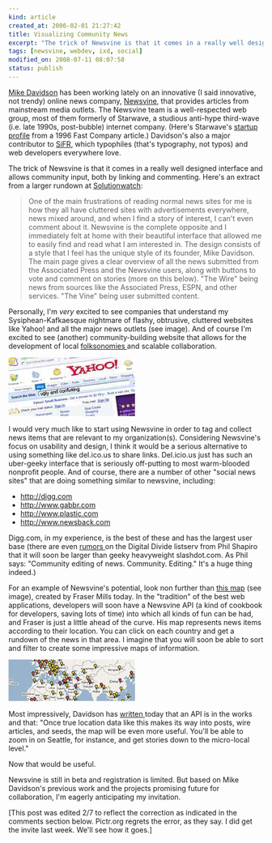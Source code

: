 ```yaml
--- 
kind: article
created_at: 2006-02-01 21:27:42
title: Visualizing Community News
excerpt: "The trick of Newsvine is that it comes in a really well designed interface and allows community input, both by linking and commenting."
tags: [newsvine, webdev, ixd, social]
modified_on: 2008-07-11 08:07:58
status: publish
---
```


<a href="http://mikeindustries.com">Mike Davidson</a>  has been working lately on an innovative (I said innovative, not trendy) online news company, <a href="http://www.newsvine.com/">Newsvine</a>, that provides articles from mainstream media outlets. The Newsvine team is a well-respected web group, most of them formerly of Starwave, a studious anti-hype third-wave (i.e. late 1990s, post-bubble) internet company. (Here's Starwave's <a href="http://www.fastcompany.com/magazine/05/starwave.html">startup profile</a> from a 1996 Fast Company article.) Davidson's also a major contributor to <a href="http://www.mikeindustries.com/sifr/">SiFR</a>, which typophiles (that's typography, not typos) and web developers everywhere love.

The trick of Newsvine is that it comes in a really well designed interface and allows community input, both by linking and commenting. Here's an extract from a larger rundown at <a href="http://www.solutionwatch.com/305/newsvine-seeding-the-vine/">Solutionwatch</a>: 

<blockquote class="large">One of the main frustrations of reading normal news sites for me is how they all have cluttered sites with advertisements everywhere, news mixed around, and when I find a story of interest, I can't even comment about it. Newsvine is the complete opposite and I immediately felt at home with their beautiful interface that allowed me to easily find and read what I am interested in. The design consists of a style that I feel has the unique style of its founder, Mike Davidson. The main page gives a clear overview of all the news submitted from the Associated Press and the Newsvine users, along with buttons to vote and comment on stories (more on this below). "The Wire" being news from sources like the Associated Press, ESPN, and other services. "The Vine" being user submitted content.</blockquote>

Personally, I'm *very* excited to see companies that understand my Sysiphean-Kafkaesque nightmare of flashy, obtrusive, cluttered websites like Yahoo! and all the major news outlets (see image). And of course I'm excited to see (another) community-building website that allows for the development of local <a href="http://en.wikipedia.org/wiki/Folksonomy">folksonomies </a>and scalable collaboration. 

<img src='/images/clutter_01.jpg' alt='Clutter' >

I would very much like to start using Newsvine in order to tag and collect news items that are relevant to my organization(s). Considering Newsvine's focus on usability and design, I think it would be a serious alternative to using something like del.ico.us to share links. Del.icio.us just has such an uber-geeky interface that is seriously off-putting to most warm-blooded nonprofit people. And of course, there are a number of other "social news sites" that are doing something similar to newsvine, including: 

<ul>
<li><a href="http://digg.com">http://digg.com</a></li>
<li><a href="http://www.gabbr.com">http://www.gabbr.com</a></li>
<li><a href="http://www.plastic.com">http://www.plastic.com</a></li>
<li><a href="http://www.newsback.com">http://www.newsback.com</a></li>
</ul>

Digg.com, in my experience, is the best of these and has the largest user base (there are even <a href="http://www.digitaldivide.net/blog/pshapiro">rumors </a>on the Digital Divide listserv from Phil Shapiro that it will soon be larger than geeky heavyweight slashdot.com. As Phil says: "Community editing of news. Community. Editing." It's a huge thing indeed.) 

For an example of Newsvine's potential, look non further than <a href="http://www.maptalk.co.nz/infographics/worldnews.cfm">this map</a> (see image), created by Fraser Mills today. In the "tradition" of the best web applications, developers will soon have a Newsvine API (a kind of cookbook for developers, saving lots of time) into which all kinds of fun can be had, and Fraser is just a little ahead of the curve. His map represents news items according to their location. You can click on each country and get a rundown of the news in that area. I imagine that you will soon be able to sort and filter to create some impressive maps of information. 

<img src='/images/newsvine.jpg' alt='news' />

Most impressively, Davidson has <a href="http://www.mikeindustries.com/blog/archive/2006/01/newsvine-with-google-maps">written </a>today that an API is in the works and that: "Once true location data like this makes its way into posts, wire articles, and seeds, the map will be even more useful. You'll be able to zoom in on Seattle, for instance, and get stories down to the micro-local level." 

Now that would be useful. 

Newsvine is still in beta and registration is limited. But based on Mike Davidson's previous work and the projects promising future for collaboration, I'm eagerly anticipating my invitation. 

[This post was edited 2/7 to reflect the correction as indicated in the comments section below. Pictr.org regrets the error, as they say. I did get the invite last week. We'll see how it goes.]